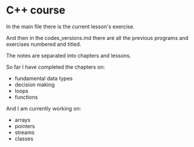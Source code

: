 # C++ course

In the main file there is the current lesson's exercise. 

And then in the codes_versions.md there are all the previous programs and exercises numbered and titled.

The notes are separated into chapters and lessons.

So far I have completed the chapters on:
- fundamental data types
- decision making
- loops
- functions

And I am currently working on:
- arrays
- pointers
- streams
- classes

